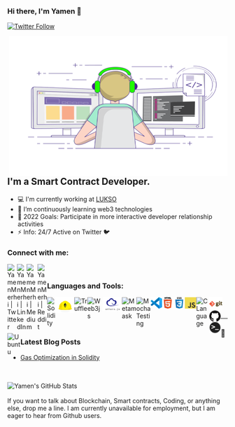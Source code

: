 ### Hi there, I'm Yamen 👋  

[![Twitter Follow](https://img.shields.io/twitter/follow/0xYamen?color=1DA1F2&logo=twitter&style=for-the-badge)](https://twitter.com/0xYamen?ref_src=twsrc%5Etfw)


 <img align="right" alt="GIF" src="https://github.com/YamenMerhi/YamenMerhi/blob/main/coding-freak.gif?raw=true" width="500" height="320" />




## I'm a Smart Contract Developer.

- 💻  I'm currently working at [LUKSO][Lukso]
- 🌱  I’m continuously learning web3 technologies
- 🥅  2022 Goals: Participate in more interactive developer relationship activities
- ⚡  Info: 24/7 Active on Twitter  🐦

### Connect with me:


[<img align="left" alt="YamenMerhi | Twitter" width="22px" src="https://cdn.jsdelivr.net/npm/simple-icons@v3/icons/twitter.svg" />][twitter]
[<img align="left" alt="YamenMerhi | LinkedIn" width="22px" src="https://cdn.jsdelivr.net/npm/simple-icons@v3/icons/linkedin.svg" />][linkedin]
[<img align="left" alt="YamenMerhi | Medium" width="25px" src="https://iconape.com/wp-content/files/ik/11613/png/medium.png" />][Medium]
[<img align="left" alt="YamenMerhi | Reddit" width="22px" src="https://cdn3.iconfinder.com/data/icons/2018-social-media-black-and-white-logos/1000/2018_social_media_popular_app_logo_reddit-512.png" />][Reddit]

<br />

### Languages and Tools:


<img align="left" alt="Solidity" width="19px" src="https://upload.wikimedia.org/wikipedia/commons/9/98/Solidity_logo.svg" />
<img align="left" alt="Hardhat" width="43px" src="https://github.com/YamenMerhi/YamenMerhi/blob/main/20210904_195403.png" />
<img align="left" alt="Truffle" width="30px" src="https://avatars.githubusercontent.com/u/22205159?s=200&v=4" />
<img align="left" alt="Web3js" width="35px" src="https://miro.medium.com/max/1400/1*2GHi9FwnyA5UTJpcxPSG7A.jpeg" />
<img align="left" alt="etherjs" width="44px" src="https://github.com/YamenMerhi/YamenMerhi/blob/main/20210904_201245.png" />
<img align="left" alt="Metamask" width="33px" src="https://upload.wikimedia.org/wikipedia/commons/3/36/MetaMask_Fox.svg" />
<img align="left" alt="Mocha Testing" width="33px" src="https://avatars.githubusercontent.com/u/8770005?s=200&v=4" />
<img align="left" alt="Visual Studio Code" width="26px" src="https://raw.githubusercontent.com/github/explore/80688e429a7d4ef2fca1e82350fe8e3517d3494d/topics/visual-studio-code/visual-studio-code.png" />
<img align="left" alt="HTML5" width="26px" src="https://raw.githubusercontent.com/github/explore/80688e429a7d4ef2fca1e82350fe8e3517d3494d/topics/html/html.png" />
<img align="left" alt="CSS3" width="26px" src="https://raw.githubusercontent.com/github/explore/80688e429a7d4ef2fca1e82350fe8e3517d3494d/topics/css/css.png" />
<img align="left" alt="JavaScript" width="26px" src="https://raw.githubusercontent.com/github/explore/80688e429a7d4ef2fca1e82350fe8e3517d3494d/topics/javascript/javascript.png" />
<img align="left" alt="C Language" width="30px" src="https://upload.wikimedia.org/wikipedia/commons/1/18/C_Programming_Language.svg" />
<img align="left" alt="Git" width="30px" src="https://raw.githubusercontent.com/github/explore/80688e429a7d4ef2fca1e82350fe8e3517d3494d/topics/git/git.png" />
<img align="left" alt="GitHub" width="26px" src="https://raw.githubusercontent.com/github/explore/78df643247d429f6cc873026c0622819ad797942/topics/github/github.png" />
<img align="left" alt="Terminal" width="26px" src="https://raw.githubusercontent.com/github/explore/80688e429a7d4ef2fca1e82350fe8e3517d3494d/topics/terminal/terminal.png" />
<img align="left" alt="Ubuntu" width="30px" src="https://brandslogos.com/wp-content/uploads/images/large/ubuntu-logo.png" />

<br />
<br />

---

### 📕 Latest Blog Posts

- [Gas Optimization in Solidity](https://yamenmerhi.medium.com/gas-optimization-in-solidity-75945e12322f)
<br>
<br>

<img align="left" alt="Yamen's GitHub Stats" src="https://github-readme-stats.vercel.app/api?username=YamenMerhi&show_icons=true&hide_border=true" />
<br>
<br>
If you want to talk about Blockchain, Smart contracts, Coding, or anything else, drop me a line. I am currently unavailable for employment, but I am eager to hear from Github users.

[Lukso]: https://lukso.network/
[twitter]: https://twitter.com/0xYamen
[Reddit]: https://www.reddit.com/user/YamenMerhi
[Medium]: https://yamenmerhi.medium.com/
[linkedin]: https://www.linkedin.com/in/yamenmerhi/
